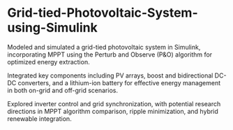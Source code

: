# Grid-tied-Photovoltaic-System-using-Simulink

Modeled and simulated a grid-tied photovoltaic system in Simulink, incorporating MPPT using the Perturb and Observe (P&O) algorithm for optimized energy extraction.

Integrated key components including PV arrays, boost and bidirectional DC-DC converters, and a lithium-ion battery for effective energy management in both on-grid and off-grid scenarios.

Explored inverter control and grid synchronization, with potential research directions in MPPT algorithm comparison, ripple minimization, and hybrid renewable integration.
